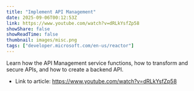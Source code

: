 ```yaml
---
title: "Implement API Management"
date: 2025-09-06T00:12:53Z
link: https://www.youtube.com/watch?v=dRLkYsfZp58
showShare: false
showReadTime: false
thumbnail: images/misc.png
tags: ["developer.microsoft.com/en-us/reactor"]
---
```

Learn how the API Management service functions, how to transform and secure APIs, and how to create a backend API.

- Link to article: https://www.youtube.com/watch?v=dRLkYsfZp58